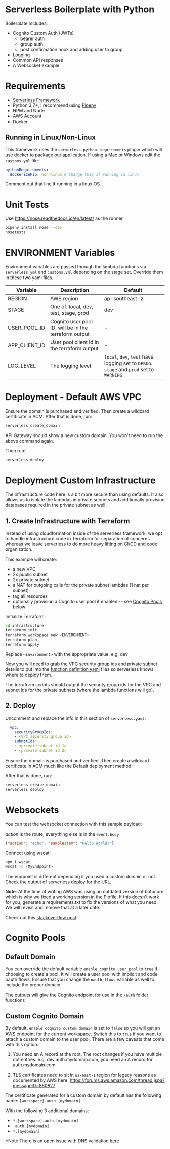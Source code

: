 # Serverless Boilerplate with Python

Boilerplate includes:

- Cognito Custom Auth (JWTs)
    - bearer auth
    - group auth
    - post confirmation hook and adding user to group
- Logging
- Common API responses
- A Websocket example

# Requirements

- [Serverless Framework](https://serverless.com)
- Python 3.7+, I recommend using [Pipenv](https://github.com/pypa/pipenv)
- NPM and Node
- AWS Account
- Docker

## Running in Linux/Non-Linux

This framework uses the `serverless-python-requirements` plugin which will use docker to package our application. If using a Mac or Windows edit the `customs.yml` file:

```yaml
pythonRequirements:
  dockerizePip: non-linux # Change this if running in linux
```
Comment out that line if running in a linux OS.

# Unit Tests
Use https://nose.readthedocs.io/en/latest/ as the runner
```bash
pipenv install nose --dev
nosetests
```

# ENVIRONMENT Variables

Environment variables are passed through the lambda functions via `serverless.yml` and `customs.yml` depending on the stage set. Override them in these two yaml files.

|Variable|Description|Default|
|---|---|---|
|REGION|AWS region|ap-southeast-2|
|STAGE|One of: local, dev, test, stage, prod|dev|
|USER_POOL_ID|Cognito user pool ID, will be in the terraform output| - |
|APP_CLIENT_ID|User pool client id in the terraform output| - |
|LOG_LEVEL| The logging level| `local`, `dev`, `test` have logging set to `DEBUG`. `stage` and `prod` set to `WARNING`

# Deployment - Default AWS VPC

Ensure the domain is purchased and verified. Then create a wildcard certificate in ACM.
After that is done, run:
```bash
serverless create_domain
```

API Gateway should show a new custom domain. You won't need to run the above command again.

Then run:
```bash
serverless deploy
```

# Deployment Custom Infrastructure

The infrastructure code here is a bit more secure than using defaults. It also allows us to isolate the lambdas in private subnets and additionally provision databases required in the private subnet as well.

## 1. Create Infrastructure with Terraform

Instead of using cloudformation inside of the serverless framework, we opt to handle infrastructure code in Terraform for separation of concerns whereas we leave serverless to do more heavy lifting on CI/CD and code organization.

This example will create:
- a new VPC
- 2x public subnet
- 2x private subnet
- a NAT for outgoing calls for the private subnet lambdas (1 nat per subnet)
- tag all resources
- optionally provision a Cognito user pool if enabled -- see [Cognito Pools](#cognito-pools) below

Initialize Terraform:
```bash
cd infrastructure
terraform init
terraform workspace new <ENVIRONMENT>
terraform plan
terraform apply
```

Replace `<Environment>` with the appropriate value. e.g. dev

Now you will need to grab the VPC security group ids and private subnet details to put into the [function definition yaml](https://serverless.com/framework/docs/providers/aws/guide/functions/) files so serverless knows where to deploy them.

The terraform scripts should output the security group ids for the VPC and subnet ids for the private subnets (where the lambda functions will go).

## 2. Deploy

Uncomment and replace the info in this section of `serverless.yaml`:
```yaml
  vpc:
    securityGroupIds:
    - <VPC security group id>
    subnetIds:
    - <private subnet id 1>
    - <private subnet id 2>
```

Ensure the domain is purchased and verified. Then create a wildcard certificate in ACM much like the Default deployment method.

After that is done, run:
```bash
serverless create_domain
serverless deploy
```

# Websockets

You can test the websocket connection with this sample payload:

*action* is the route, everything else is in the `event.body`
```json
{"action": "echo", "sampleItem": "Hello World!"}
```

Connect using wscat:
```bash
npm i wscat
wscat -c <MyEndpoint>
```

The endpoint is different depending if you used a custom domain or not. Check the output of serverless deploy for the URL.

**Note**: At the time of writing AWS was using an outdated version of botocore which is why we fixed a working version in the Pipfile. If this doesn't work for you, generate a requirements.txt to fix the versions of what you need. We will revisit and remove that at a later date.

Check out this [stackoverflow post](https://stackoverflow.com/questions/55295305/aws-boto3-unknownserviceerror-unknown-service-apigatewaymanagementapi)

# Cognito Pools

## Default Domain

You can override the default variable `enable_cognito_user_pool` to `true` if choosing to create a pool. It will create a user pool with implicit and code oauth flows. Ensure that you change the `oauth_flows` variable as well to include the proper domain.

The outputs will give the Cognito endpoint for use in the `/auth` folder functions

## Custom Cognito Domain

By default, `enable_cognito_custom_domain` is set to `false` so you will get an AWS endpoint for the current workspace. Switch this to `true` if you want to attach a custom domain to the user pool. There are a few caveats that come with this option:

1. You need an A record at the root. The root changes if you have multiple dot entries. e.g. dev.auth.mydomain.com, you need an A record for auth.mydomain.com

2. TLS certificates need to sit in `us-east-1` region for legacy reasons as documented by AWS here: https://forums.aws.amazon.com/thread.jspa?messageID=880827

The certificate generated for a custom domain by default has the following name:
`[workspace].auth.[mydomain]`

With the following 3 additional domains:
- `*.[workspace].auth.[mydomain]`
- `.auth.[mydomain]`
- `*.[mydomain]`

*Note
There is an open issue with DNS validation [here](https://github.com/terraform-providers/terraform-provider-aws/issues/8597)
